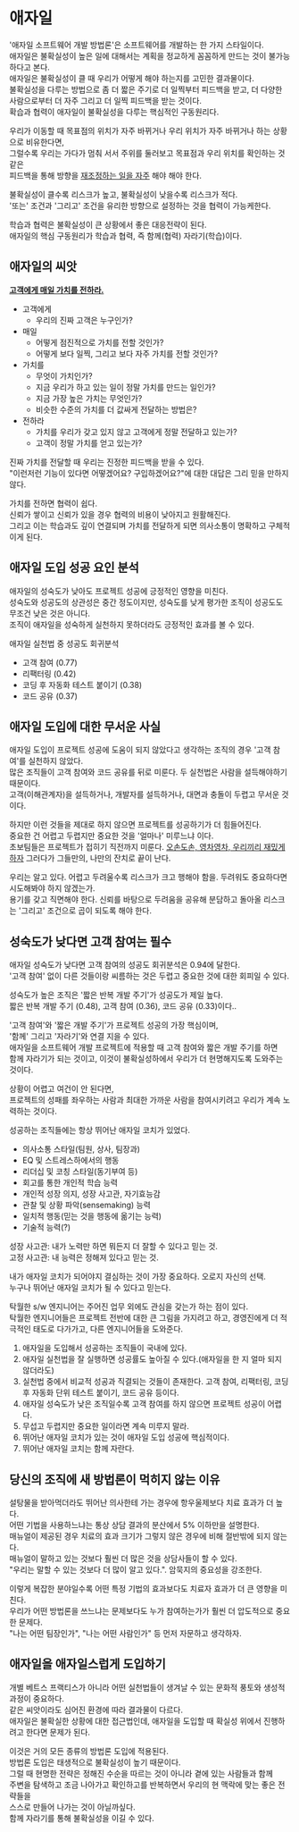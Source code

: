 # 애자일

'애자일 소프트웨어 개발 방법론'은 소프트웨어를 개발하는 한 가지 스타일이다.<br/>
애자일은 불확실성이 높은 일에 대해서는 계획을 정교하게 꼼꼼하게 만드는 것이 불가능하다고 본다.<br/>
애자일은 불확실성이 클 때 우리가 어떻게 해야 하는지를 고민한 결과물이다.<br/>
불확실성을 다루는 방법으로 좀 더 짧은 주기로 더 일찍부터 피드백을 받고, 더 다양한 사람으로부터 더 자주 그리고 더 일찍 피드백을 받는 것이다.<br/>
확습과 협력이 애자일이 불확실성을 다루는 핵심적인 구동원리다.<br/>

우리가 이동할 때 목표점의 위치가 자주 바뀌거나 우리 위치가 자주 바뀌거나 하는 상황으로 비유한다면,<br/>
그럴수록 우리는 가다가 멈춰 서서 주위를 둘러보고 목표점과 우리 위치를 확인하는 것 같은<br/>
피드백을 통해 방향을 <u>재조정하는 일을 자주</u> 해야 해야 한다.

불확실성이 클수록 리스크가 높고, 불확실성이 낮을수록 리스크가 적다.<br/>
'또는' 조건과 '그리고' 조건을 유리한 방향으로 설정하는 것을 협력이 가능케한다.<br/>

학습과 협력은 불확실성이 큰 상황에서 좋은 대응전략이 된다.<br/>
애자일의 핵심 구동원리가 학습과 협력, 즉 함께(협력) 자라기(학습)이다.<br/>

## 애자일의 씨앗

<strong><u>고객에게 매일 가치를 전하라.</u></strong>

- 고객에게
  - 우리의 진짜 고객은 누구인가?
- 매일
  - 어떻게 점진적으로 가치를 전할 것인가?
  - 어떻게 보다 일찍, 그리고 보다 자주 가치를 전할 것인가?
- 가치를
  - 무엇이 가치인가?
  - 지금 우리가 하고 있는 일이 정말 가치를 만드는 일인가?
  - 지금 가장 높은 가치는 무엇인가?
  - 비슷한 수준의 가치를 더 값싸게 전달하는 방법은?
- 전하라
  - 가치를 우리가 갖고 있지 않고 고객에게 정말 전달하고 있는가?
  - 고객이 정말 가치를 얻고 있는가?

진짜 가치를 전달할 때 우리는 진정한 피드백을 받을 수 있다.<br/>
"이런저런 기능이 있다면 어떻겠어요? 구입하겠어요?"에 대한 대답은 그리 믿을 만하지 않다.<br/>

가치를 전하면 협력이 쉽다.<br/>
신뢰가 쌓이고 신뢰가 있을 경우 협력의 비용이 낮아지고 원활해진다.<br/>
그리고 이는 학습과도 깊이 연결되며 가치를 전달하게 되면 의사소통이 명확하고 구체적이게 된다.<br/>

## 애자일 도입 성공 요인 분석

애자일의 성숙도가 낮아도 프로젝트 성공에 긍정적인 영향을 미친다.<br/>
성숙도와 성공도의 상관성은 중간 정도이지만, 성숙도를 낮게 평가한 조직이 성공도도 무조건 낮은 것은 아니다.<br/>
조직이 애자일을 성숙하게 실천하지 못하더라도 긍정적인 효과를 볼 수 있다.<br/>

애자일 실천법 중 성공도 회귀분석
- 고객 참여 (0.77)
- 리팩터링 (0.42)
- 코딩 후 자동화 테스트 붙이기 (0.38)
- 코드 공유 (0.37)

## 애자일 도입에 대한 무서운 사실

애자일 도입이 프로젝트 성공에 도움이 되지 않았다고 생각하는 조직의 경우 '고객 참여'를 실천하지 않았다.<br/>
많은 조직들이 고객 참여와 코드 공유를 뒤로 미룬다. 두 실천법은 사람을 설득해야하기 때문이다.<br/>
고객(이해관계자)을 설득하거나, 개발자를 설득하거나, 대면과 충돌이 두렵고 무서운 것이다.<br/>

하지만 이런 것들을 제대로 하지 않으면 프로젝트를 성공하기가 더 힘들어진다.<br/>
중요한 건 어렵고 두렵지만 중요한 것을 '얼마나' 미루느냐 이다.<br/>
초보팀들은 프로젝트가 접히기 직전까지 미룬다. <u>오손도손, 영차영차, 우리끼리 재밌게 하자</u> 그러다가 그들만의, 나만의 잔치로 끝이 난다.<br/>

우리는 알고 있다. 어렵고 두려울수록 리스크가 크고 행해야 함을. 두려워도 중요하다면 시도해봐야 하지 않겠는가.<br/>
용기를 갖고 직면해야 한다. 신뢰를 바탕으로 두려움을 공유해 분담하고 돌아올 리스크는 '그리고' 조건으로 곱이 되도록 해야 한다.<br/>

## 성숙도가 낮다면 고객 참여는 필수

애자일 성숙도가 낮다면 고객 참여의 성공도 회귀분석은 0.94에 달한다.<br/>
'고객 참여' 없이 다른 것들이랑 씨름하는 것은 두렵고 중요한 것에 대한 회피일 수 있다.<br/>

성숙도가 높은 조직은 '짧은 반복 개발 주기'가 성공도가 제일 높다.<br/>
짧은 반복 개발 주기 (0.48), 고객 참여 (0.36), 코드 공유 (0.33)이다..<br/>

'고객 참여'와 '짧은 개발 주기'가 프로젝트 성공의 가장 핵심이며,<br/>
'함께' 그리고 '자라기'와 연결 지을 수 있다.<br/>
애자일을 소프트웨어 개발 프로젝트에 적용할 때 고객 참여와 짧은 개발 주기를 하면<br/>
함께 자라기가 되는 것이고, 이것이 불확실성하에서 우리가 더 현명해지도록 도와주는 것이다.<br/>

상황이 어렵고 여건이 안 된다면,<br/>
프로젝트의 성패를 좌우하는 사람과 최대한 가까운 사람을 참여시키려고 우리가 계속 노력하는 것이다.<br/>

성공하는 조직들에는 항상 뛰어난 애자일 코치가 있었다.<br/>
- 의사소통 스타일(팀원, 상사, 팀장과)
- EQ 및 스트레스하에서의 행동
- 리더십 및 코칭 스타일(동기부여 등)
- 회고를 통한 개인적 학습 능력
- 개인적 성장 의지, 성장 사고관, 자기효능감
- 관찰 및 상황 파악(sensemaking) 능력
- 일치적 행동(믿는 것을 행동에 옮기는 능력)
- 기술적 능력(?)

성장 사고관: 내가 노력만 하면 뭐든지 더 잘할 수 있다고 믿는 것.<br/>
고정 사고관: 내 능력은 정해져 있다고 믿는 것.<br/>

내가 애자일 코치가 되어야지 결심하는 것이 가장 중요하다. 오로지 자신의 선택.<br/>
누구나 뛰어난 애자일 코치가 될 수 있다고 믿는다.<br/>

탁월한 s/w 엔지니어는 주어진 업무 외에도 관심을 갖는가 하는 점이 있다.<br/>
탁월한 엔지니어들은 프로젝트 전반에 대한 큰 그림을 가지려고 하고, 경영진에게 더 적극적인 태도로 다가가고, 다른 엔지니어들을 도와준다.<br/>

1. 애자일을 도입해서 성공하는 조직들이 국내에 있다.
2. 애자일 실천법을 잘 실행하면 성공률도 높아질 수 있다.(애자일을 한 지 얼마 되지 않더라도)
3. 실천법 중에서 비교적 성공과 직결되는 것들이 존재한다. 고객 참여, 리팩터링, 코딩 후 자동화 단위 테스트 붙이기, 코드 공유 등이다.
4. 애자일 성숙도가 낮은 조직일수록 고객 참여를 하지 않으면 프로젝트 성공이 어렵다.
5. 무섭고 두렵지만 중요한 일이라면 계속 미루지 말라.
6. 뛰어난 애자일 코치가 있는 것이 애자일 도입 성공에 핵심적이다.
7. 뛰어난 애자일 코치는 함께 자란다.

## 당신의 조직에 새 방법론이 먹히지 않는 이유

설탕물을 받아먹더라도 뛰어난 의사한테 가는 경우에 항우울제보다 치료 효과가 더 높다.<br/>
어떤 기법을 사용하느냐는 통상 상담 결과의 분산에서 5% 이하만을 설명한다.<br/>
매뉴얼이 제공된 경우 치료의 효과 크기가 그렇지 않은 경우에 비해 절반밖에 되지 않는다.<br/>
매뉴얼이 말하고 있는 것보다 훨씬 더 많은 것을 상담사들이 할 수 있다.<br/>
"우리는 말할 수 있는 것보다 더 많이 알고 있다.". 암묵지의 중요성을 강조한다.<br/>

이렇게 복잡한 분야일수록 어떤 특정 기법의 효과보다도 치료자 효과가 더 큰 영향을 미친다.<br/>
우리가 어떤 방법론을 쓰느냐는 문제보다도 누가 참여하는가가 훨씬 더 압도적으로 중요한 문제다.<br/>
"나는 어떤 팀장인가", "나는 어떤 사람인가" 등 먼저 자문하고 생각하자.<br/>

## 애자일을 애자일스럽게 도입하기

개별 베트스 프랙티스가 아니라 어떤 실천법들이 생겨날 수 있는 문화적 풍토와 생성적 과정이 중요하다.<br/>
같은 씨앗이라도 심어진 환경에 따라 결과물이 다르다.<br/>
애자일은 불확실한 상황에 대한 접근법인데, 애자일을 도입할 때 확실성 위에서 진행하려고 한다면 문제가 된다.<br/>

이것은 거의 모든 종류의 방법론 도입에 적용된다.<br/>
방법론 도입은 태생적으로 불확실성이 높기 때문이다.<br/>
그럴 때 현명한 전략은 정해진 수순을 따르는 것이 아니라 곁에 있는 사람들과 함께<br/>
주변을 탐색하고 조금 나아가고 확인하고를 반복하면서 우리의 현 맥락에 맞는 좋은 전략들을<br/>
스스로 만들어 나가는 것이 아닐까싶다.<br/>
함께 자라기를 통해 불확실성을 이길 수 있다.<br/>